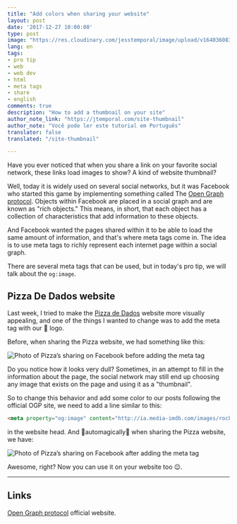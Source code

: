 ```yaml
---
title: "Add colors when sharing your website"
layout: post
date: '2017-12-27 10:00:00'
type: post
image: "https://res.cloudinary.com/jesstemporal/image/upload/v1640360836/covers/pro_tip_voc9gk.png"
lang: en
tags:
- pro tip
- web
- web dev
- html
- meta tags
- share
- english
comments: true
description: "How to add a thumbnail on your site"
author_note_link: "https://jtemporal.com/site-thumbnail"
author_note: "Você pode ler este tutorial em Português"
translator: false
translated: "/site-thumbnail"

---
```


Have you ever noticed that when you share a link on your favorite social network, these links load images to show? A kind of website thumbnail?

Well, today it is widely used on several social networks, but it was Facebook who started this game by implementing something called The [Open Graph protocol](http://ogp.me/). Objects within Facebook are placed in a social graph and are known as "rich objects." This means, in short, that each object has a collection of characteristics that add information to these objects.

And Facebook wanted the pages shared within it to be able to load the same amount of information, and that's where meta tags come in. The idea is to use meta tags to richly represent each internet page within a social graph.

There are several meta tags that can be used, but in today's pro tip, we will talk about the `og:image`.

## Pizza De Dados website

Last week, I tried to make the [Pizza de Dados](https://pizzadedados/en) website more visually appealing, and one of the things I wanted to change was to add the meta tag with our 🍕 logo.

Before, when sharing the Pizza website, we had something like this:

![Photo of Pizza’s sharing on Facebook before adding the meta tag](/images/og-image/antes-tag.png)

Do you notice how it looks very dull? Sometimes, in an attempt to fill in the information about the page, the social network may still end up choosing any image that exists on the page and using it as a "thumbnail".

So to change this behavior and add some color to our posts following the official OGP site, we need to add a line similar to this:

```html
<meta property="og:image" content="http://ia.media-imdb.com/images/rock.jpg" />
```

in the website head. And 🌈automagically🌈 when sharing the Pizza website, we have:

![Photo of Pizza’s sharing on Facebook after adding the meta tag](/images/og-image/depois-tag.png)

Awesome, right? Now you can use it on your website too 😉.

---

## Links

[Open Graph protocol](http://ogp.me/) official website.
